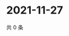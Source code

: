 # 2021-11-27

共 0 条

<!-- BEGIN WEIBO -->
<!-- 最后更新时间 Sat Nov 27 2021 16:13:37 GMT+0800 (China Standard Time) -->

<!-- END WEIBO -->
